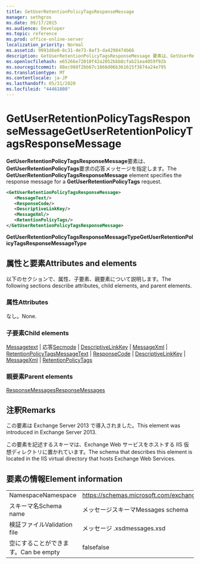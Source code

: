 ```yaml
---
title: GetUserRetentionPolicyTagsResponseMessage
manager: sethgros
ms.date: 09/17/2015
ms.audience: Developer
ms.topic: reference
ms.prod: office-online-server
localization_priority: Normal
ms.assetid: 9991d6e0-8c31-4e73-8af3-da4298474b66
description: GetUserRetentionPolicyTagsResponseMessage 要素は、GetUserRetentionPolicyTags 要求の応答メッセージを指定します。
ms.openlocfilehash: e65266e72010f42a2052bbb8cfab21ea4059f92b
ms.sourcegitcommit: 88ec988f2bb67c1866d06b361615f3674a24e795
ms.translationtype: MT
ms.contentlocale: ja-JP
ms.lasthandoff: 05/31/2020
ms.locfileid: "44461808"
---
```

# <a name="getuserretentionpolicytagsresponsemessage"></a><span data-ttu-id="f4548-103">GetUserRetentionPolicyTagsResponseMessage</span><span class="sxs-lookup"><span data-stu-id="f4548-103">GetUserRetentionPolicyTagsResponseMessage</span></span>

<span data-ttu-id="f4548-104">**GetUserRetentionPolicyTagsResponseMessage**要素は、 **GetUserRetentionPolicyTags**要求の応答メッセージを指定します。</span><span class="sxs-lookup"><span data-stu-id="f4548-104">The **GetUserRetentionPolicyTagsResponseMessage** element specifies the response message for a **GetUserRetentionPolicyTags** request.</span></span> 
  
```XML
<GetUserRetentionPolicyTagsResponseMessage>
   <MessageText/>
   <ResponseCode/>
   <DescriptiveLinkKey/>
   <MessageXml/>
   <RetentionPolicyTags/>
</GetUserRetentionPolicyTagsResponseMessage>
```

 <span data-ttu-id="f4548-105">**GetUserRetentionPolicyTagsResponseMessageType**</span><span class="sxs-lookup"><span data-stu-id="f4548-105">**GetUserRetentionPolicyTagsResponseMessageType**</span></span>
## <a name="attributes-and-elements"></a><span data-ttu-id="f4548-106">属性と要素</span><span class="sxs-lookup"><span data-stu-id="f4548-106">Attributes and elements</span></span>

<span data-ttu-id="f4548-107">以下のセクションで、属性、子要素、親要素について説明します。</span><span class="sxs-lookup"><span data-stu-id="f4548-107">The following sections describe attributes, child elements, and parent elements.</span></span>
  
### <a name="attributes"></a><span data-ttu-id="f4548-108">属性</span><span class="sxs-lookup"><span data-stu-id="f4548-108">Attributes</span></span>

<span data-ttu-id="f4548-109">なし。</span><span class="sxs-lookup"><span data-stu-id="f4548-109">None.</span></span>
  
### <a name="child-elements"></a><span data-ttu-id="f4548-110">子要素</span><span class="sxs-lookup"><span data-stu-id="f4548-110">Child elements</span></span>

<span data-ttu-id="f4548-111">[Messagetext](messagetext.md)  | 応答[Secmode](responsecode.md)  | [DescriptiveLinkKey](descriptivelinkkey.md)  | [MessageXml](messagexml.md)  | [RetentionPolicyTags](retentionpolicytags.md)</span><span class="sxs-lookup"><span data-stu-id="f4548-111">[MessageText](messagetext.md) | [ResponseCode](responsecode.md) | [DescriptiveLinkKey](descriptivelinkkey.md) | [MessageXml](messagexml.md) | [RetentionPolicyTags](retentionpolicytags.md)</span></span>
  
### <a name="parent-elements"></a><span data-ttu-id="f4548-112">親要素</span><span class="sxs-lookup"><span data-stu-id="f4548-112">Parent elements</span></span>

[<span data-ttu-id="f4548-113">ResponseMessages</span><span class="sxs-lookup"><span data-stu-id="f4548-113">ResponseMessages</span></span>](responsemessages.md)
  
## <a name="remarks"></a><span data-ttu-id="f4548-114">注釈</span><span class="sxs-lookup"><span data-stu-id="f4548-114">Remarks</span></span>

<span data-ttu-id="f4548-115">この要素は Exchange Server 2013 で導入されました。</span><span class="sxs-lookup"><span data-stu-id="f4548-115">This element was introduced in Exchange Server 2013.</span></span>
  
<span data-ttu-id="f4548-116">この要素を記述するスキーマは、Exchange Web サービスをホストする IIS 仮想ディレクトリに置かれています。</span><span class="sxs-lookup"><span data-stu-id="f4548-116">The schema that describes this element is located in the IIS virtual directory that hosts Exchange Web Services.</span></span>
  
## <a name="element-information"></a><span data-ttu-id="f4548-117">要素の情報</span><span class="sxs-lookup"><span data-stu-id="f4548-117">Element information</span></span>

|||
|:-----|:-----|
|<span data-ttu-id="f4548-118">Namespace</span><span class="sxs-lookup"><span data-stu-id="f4548-118">Namespace</span></span>  <br/> |https://schemas.microsoft.com/exchange/services/2006/messages  <br/> |
|<span data-ttu-id="f4548-119">スキーマ名</span><span class="sxs-lookup"><span data-stu-id="f4548-119">Schema name</span></span>  <br/> |<span data-ttu-id="f4548-120">メッセージスキーマ</span><span class="sxs-lookup"><span data-stu-id="f4548-120">Messages schema</span></span>  <br/> |
|<span data-ttu-id="f4548-121">検証ファイル</span><span class="sxs-lookup"><span data-stu-id="f4548-121">Validation file</span></span>  <br/> |<span data-ttu-id="f4548-122">メッセージ .xsd</span><span class="sxs-lookup"><span data-stu-id="f4548-122">messages.xsd</span></span>  <br/> |
|<span data-ttu-id="f4548-123">空にすることができます。</span><span class="sxs-lookup"><span data-stu-id="f4548-123">Can be empty</span></span>  <br/> |<span data-ttu-id="f4548-124">false</span><span class="sxs-lookup"><span data-stu-id="f4548-124">false</span></span>  <br/> |
   

